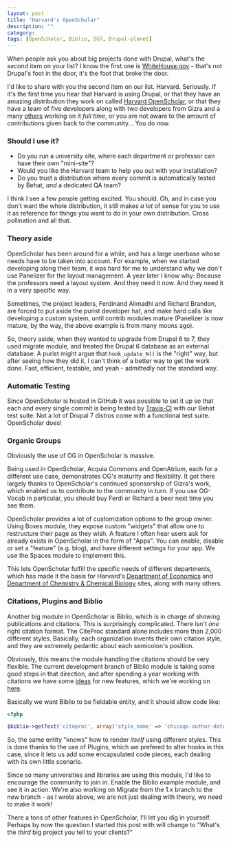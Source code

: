 ```yaml
---
layout: post
title: "Harvard's OpenScholar"
description: ""
category:
tags: [OpenScholar, Biblio, OG7, Drupal-planet]
---
```


When people ask you about big projects done with Drupal, what's the _second_ item on your list? I know the first one is [WhiteHouse.gov](http://www.whitehouse.gov/) - that's not Drupal's foot in the door, it's the foot that broke the door.

I'd like to share with you the second item on our list. Harvard. Seriously. If it's the first time you hear that Harvard is using Drupal, or that they have an amazing distribution they work on called [Harvard OpenScholar](http://openscholar.harvard.edu/), or that they have a team of five developers along with two developers from Gizra and a many <a href="http://hwp.harvard.edu/people">others</a> working on it <em>full time</em>, or you are not aware to the amount of contributions given back to the community... You do now.

<!-- more -->

### Should I use it?

* Do you run a university site, where each department or professor can have their own "mini-site"?
* Would you like the Harvard team to help you out with your installation?
* Do you trust a distribution where every commit is automatically tested by Behat, *and* a dedicated QA team?

I think I see a few people getting excited. You should. Oh, and in case you don't want the whole distribution, it still makes _a lot_ of sense for you to use it as reference for things you want to do in your own distribution. Cross pollination and all that.

### Theory aside

OpenScholar has been around for a while, and has a large userbase whose needs have to be taken into account. For example, when we started developing along their team, it was hard for me to understand why we don't use Panelizer for the layout management. A year later I know why: Because the professors need a layout system. And they need it now. And they need it in a very specific way.

Sometimes, the project leaders, Ferdinand Alimadhi and Richard Brandon, are forced to put aside the purist developer hat, and make hard calls like developing a custom system, until contrib modules mature (Panelizer *is* now mature, by the way, the above example is from many moons ago).

So, theory aside, when they wanted to upgrade from Drupal 6 to 7, they used migrate module, and treated the Drupal 6 database as an external database. A purist might argue that ``hook_update_N()`` is the "right" way, but after seeing how they did it, I can't think of a better way to get the work done. Fast, efficient, testable, and yeah - admittedly not the standard way.

### Automatic Testing

Since OpenScholar is hosted in GitHub it was possible to set it up so that each and every single commit is being tested by [Travis-CI](https://travis-ci.org/) with our Behat test suite. Not a lot of Drupal 7 distros come with a functional test suite. OpenScholar does!

### Organic Groups

Obviously the use of OG in OpenScholar is massive.

Being used in OpenScholar, Acquia Commons and OpenAtrium, each for a different use case, demonstrates OG's maturity and flexibility. It got there largely thanks to OpenScholar's continued sponsorship of Gizra's work, which enabled us to contribute to the community in turn. If you use OG-Vocab in particular, you should buy Ferdi or Richard a beer next time you see them.

OpenScholar provides a lot of customization options to the group owner. Using Boxes module, they expose custom "widgets" that allow one to restructure their page as they wish. A feature I often hear users ask for already exists in OpenScholar in the form of "Apps". You can enable, disable or set a "feature" (e.g. blog), and have different settings for your app. We use the Spaces module to implement this.

This lets OpenScholar fulfill the specific needs of different departments, which has made it the basis for Harvard's [Department of Economics](http://economics.harvard.edu/) and [Department of Chemistry & Chemical Biology](http://chemistry.harvard.edu/) sites, along with many others.

### Citations, Plugins and Biblio

Another big module in OpenScholar is Biblio, which is in charge of showing publications and citations. This is surprisingly complicated. There isn't _one_ right citation format. The CiteProc standard alone includes more than 2,000 different styles. Basically, each organization invents their own citation style, and they are extremely pedantic about each semicolon's position.

Obviously, this means the module handling the citations should be very flexible. The current development branch of Biblio module is taking some good steps in that direction, and after spending a year working with citations we have some [ideas](https://drupal.org/node/1973706) for new features, which we're working on [here](https://github.com/amitaibu/biblio).

Basically we want Biblio to be fieldable entity, and It should allow code like:

```php
<?php

$biblio->getText('citeproc', array('style_name' => 'chicago-author-date'));
```

So, the same entity "knows" how to render _itself_ using different styles. This is done thanks to the use of Plugins, which we prefered to alter hooks in this case, since it lets us add some encapsulated code pieces, each dealing with its own little scenario.

Since so many universities and libraries are using this module, I'd like to encourage the community to join in. Enable the Biblio example module, and see it in action. We're also working on Migrate from the 1.x branch to the new branch - as I wrote above, we are not just dealing with theory, we need to make it work!

There a tons of other features in OpenScholar, I'll let you dig in yourself. Perhaps by now the question I started this post with will change to "What's the _third_ big project you tell to your clients?"

